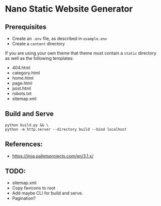 # Nano Static Website Generator

## Prerequisites

* Create an `.env` file, as described in `example.env`
* Create a `content` directory

If you are using your own theme that theme must contain a `static` directory as well as the following templates:
* 404.html
* category.html
* home.html
* page.html
* post.html
* robots.txt
* sitemap.xml

## Build and Serve

```
python build.py && \
python -m http.server --directory build --bind localhost
```

## References:
- https://jinja.palletsprojects.com/en/3.1.x/


## TODO:

* sitemap.xml
* Copy favicons to root
* Add maybe CLI for build and serve.
* Pagination?
